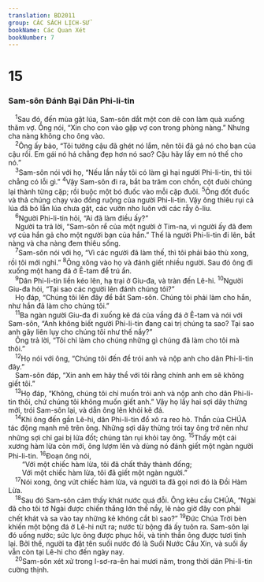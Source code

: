 ```yaml
---
translation: BD2011
group: CÁC SÁCH LỊCH-SỬ
bookName: Các Quan Xét 
bookNumber: 7
---
```


<div class="title"><h1>15</h1><h3>Sam-sôn Ðánh Bại Dân Phi-li-tin</h3></div>
<span class="verse cac_15_1"> <sup>1</sup>Sau đó, đến mùa gặt lúa, Sam-sôn dắt một con dê con làm quà xuống thăm vợ. Ông nói, “Xin cho con vào gặp vợ con trong phòng nàng.” Nhưng cha nàng không cho ông vào.<br/></span>
<span class="verse cac_15_2"> <sup>2</sup>Ông ấy bảo, “Tôi tưởng cậu đã ghét nó lắm, nên tôi đã gả nó cho bạn của cậu rồi. Em gái nó há chẳng đẹp hơn nó sao? Cậu hãy lấy em nó thế cho nó.”<br/></span>
<span class="verse cac_15_3"> <sup>3</sup>Sam-sôn nói với họ, “Nếu lần nầy tôi có làm gì hại người Phi-li-tin, thì tôi chẳng có lỗi gì.” </span>
<span class="verse cac_15_4"><sup>4</sup>Vậy Sam-sôn đi ra, bắt ba trăm con chồn, cột đuôi chúng lại thành từng cặp; rồi buộc một bó đuốc vào mỗi cặp đuôi. </span>
<span class="verse cac_15_5"><sup>5</sup>Ông đốt đuốc và thả chúng chạy vào đồng ruộng của người Phi-li-tin. Vậy ông thiêu rụi cả lúa đã bó lẫn lúa chưa gặt, các vườn nho luôn với các rẫy ô-liu.<br/></span>
<span class="verse cac_15_6"> <sup>6</sup>Người Phi-li-tin hỏi, “Ai đã làm điều ấy?”<br/> Người ta trả lời, “Sam-sôn rể của một người ở Tim-na, vì người ấy đã đem vợ của hắn gả cho một người bạn của hắn.” Thế là người Phi-li-tin đi lên, bắt nàng và cha nàng đem thiêu sống.<br/></span>
<span class="verse cac_15_7"> <sup>7</sup>Sam-sôn nói với họ, “Vì các người đã làm thế, thì tôi phải báo thù xong, rồi tôi mới nghỉ.” </span>
<span class="verse cac_15_8"><sup>8</sup>Ông xông vào họ và đánh giết nhiều người. Sau đó ông đi xuống một hang đá ở Ê-tam để trú ẩn.<br/></span>
<span class="verse cac_15_9"> <sup>9</sup>Dân Phi-li-tin liền kéo lên, hạ trại ở Giu-đa, và tràn đến Lê-hi. </span>
<span class="verse cac_15_10"><sup>10</sup>Người Giu-đa hỏi, “Tại sao các người lên đánh chúng tôi?”<br/> Họ đáp, “Chúng tôi lên đây để bắt Sam-sôn. Chúng tôi phải làm cho hắn, như hắn đã làm cho chúng tôi.”<br/></span>
<span class="verse cac_15_11"> <sup>11</sup>Ba ngàn người Giu-đa đi xuống kẽ đá của vầng đá ở Ê-tam và nói với Sam-sôn, “Anh không biết người Phi-li-tin đang cai trị chúng ta sao? Tại sao anh gây liên lụy cho chúng tôi như thế nầy?”<br/> Ông trả lời, “Tôi chỉ làm cho chúng những gì chúng đã làm cho tôi mà thôi.”<br/></span>
<span class="verse cac_15_12"> <sup>12</sup>Họ nói với ông, “Chúng tôi đến để trói anh và nộp anh cho dân Phi-li-tin đây.”<br/> Sam-sôn đáp, “Xin anh em hãy thề với tôi rằng chính anh em sẽ không giết tôi.”<br/></span>
<span class="verse cac_15_13"> <sup>13</sup>Họ đáp, “Không, chúng tôi chỉ muốn trói anh và nộp anh cho dân Phi-li-tin thôi, chứ chúng tôi không muốn giết anh.” Vậy họ lấy hai sợi dây thừng mới, trói Sam-sôn lại, và dẫn ông lên khỏi kẽ đá.<br/></span>
<span class="verse cac_15_14"> <sup>14</sup>Khi ông đến gần Lê-hi, dân Phi-li-tin đổ xô ra reo hò. Thần của CHÚA tác động mạnh mẽ trên ông. Những sợi dây thừng trói tay ông trở nên như những sợi chỉ gai bị lửa đốt; chúng tàn rụi khỏi tay ông. </span>
<span class="verse cac_15_15"><sup>15</sup>Thấy một cái xương hàm lừa còn mới, ông lượm lên và dùng nó đánh giết một ngàn người Phi-li-tin. </span>
<span class="verse cac_15_16"><sup>16</sup>Ðoạn ông nói,<br/>  “Với một chiếc hàm lừa, tôi đã chất thây thành đống;<br/>  Với một chiếc hàm lừa, tôi đã giết một ngàn người.”<br/></span>
<span class="verse cac_15_17"> <sup>17</sup>Nói xong, ông vứt chiếc hàm lừa, và người ta đã gọi nơi đó là Ðồi Hàm Lừa.<br/></span>
<span class="verse cac_15_18"> <sup>18</sup>Sau đó Sam-sôn cảm thấy khát nước quá đỗi. Ông kêu cầu CHÚA, “Ngài đã cho tôi tớ Ngài được chiến thắng lớn thế nầy, lẽ nào giờ đây con phải chết khát và sa vào tay những kẻ không cắt bì sao?” </span>
<span class="verse cac_15_19"><sup>19</sup>Ðức Chúa Trời bèn khiến một bộng đá ở Lê-hi nứt ra; nước từ bộng đá ấy tuôn ra. Sam-sôn lại đó uống nước; sức lực ông được phục hồi, và tinh thần ông được tươi tỉnh lại. Bởi thế, người ta đặt tên suối nước đó là Suối Nước Cầu Xin, và suối ấy vẫn còn tại Lê-hi cho đến ngày nay.<br/></span>
<span class="verse cac_15_20"> <sup>20</sup>Sam-sôn xét xử trong I-sơ-ra-ên hai mươi năm, trong thời dân Phi-li-tin cường thịnh.<br/></span>
